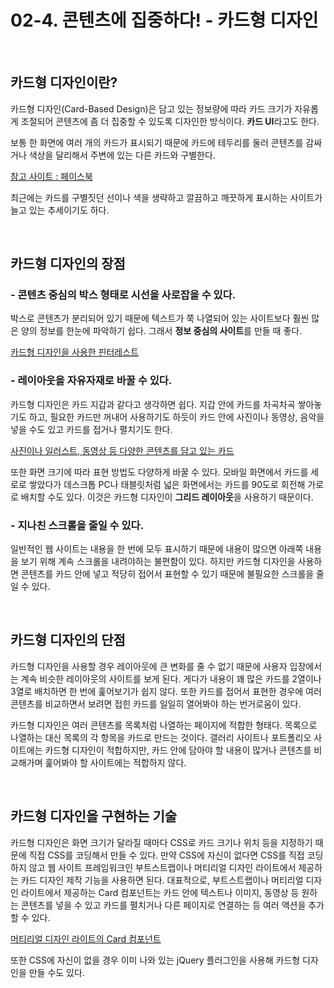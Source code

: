 # 02-4. 콘텐츠에 집중하다! - 카드형 디자인

<br>

## 카드형 디자인이란?
카드형 디자인(Card-Based Design)은 담고 있는 정보량에 따라 카드 크기가 자유롭게 조절되어 콘텐츠에 좀 더 집중할 수 있도록 디자인한 방식이다. **카드 UI**라고도 한다.

보통 한 화면에 여러 개의 카드가 표시되기 때문에 카드에 테두리를 둘러 콘텐츠를 감싸거나 색상을 달리해서 주변에 있는 다른 카드와 구별한다.

[참고 사이트 : 페이스북](https://www.facebook.com/)

최근에는 카드를 구별짓던 선이나 색을 생략하고 깔끔하고 깨끗하게 표시하는 사이트가 늘고 있는 추세이기도 하다.

<br>

## 카드형 디자인의 장점
### - 콘텐츠 중심의 박스 형태로 시선을 사로잡을 수 있다.
박스로 콘텐츠가 분리되어 있기 때문에 텍스트가 쭉 나열되어 있는 사이트보다 훨씬 많은 양의 정보를 한눈에 파악하기 쉽다. 그래서 **정보 중심의 사이트**를 만들 때 좋다.

[카드형 디자인을 사용한 핀터레스트](https://www.pinterest.co.kr/)

### - 레이아웃을 자유자재로 바꿀 수 있다.
카드형 디자인은 카드 지갑과 같다고 생각하면 쉽다. 지갑 안에 카드를 차곡차곡 쌓아놓기도 하고, 필요한 카드만 꺼내어 사용하기도 하듯이 카드 안에 사진이나 동영상, 음악을 넣을 수도 있고 카드를 접거나 펼치기도 한다.

[사진이나 일러스트, 동영상 등 다양한 콘텐츠를 담고 있는 카드](https://www.ebs.co.kr/)

또한 화면 크기에 따라 표현 방법도 다양하게 바꿀 수 있다. 모바일 화면에서 카드를 세로로 쌓았다가 데스크톱 PC나 태블릿처럼 넓은 화면에서는 카드를 90도로 회전해 가로로 배치할 수도 있다. 이것은 카드형 디자인이 **그리드 레이아웃**을 사용하기 때문이다.

### - 지나친 스크롤을 줄일 수 있다.
일반적인 웹 사이트는 내용을 한 번에 모두 표시하기 때문에 내용이 많으면 아래쪽 내용을 보기 위해 계속 스크롤을 내려야하는 불편함이 있다. 하지만 카드형 디자인을 사용하면 콘텐츠를 카드 안에 넣고 적당히 접어서 표현할 수 있기 때문에 불필요한 스크롤을 줄일 수 있다.

<br>

## 카드형 디자인의 단점
카드형 디자인을 사용할 경우 레이아웃에 큰 변화를 줄 수 없기 때문에 사용자 입장에서는 계속 비슷한 레이아웃의 사이트를 보게 된다. 게다가 내용이 꽤 많은 카드를 2열이나 3열로 배치하면 한 번에 훑어보기가 쉽지 않다. 또한 카드를 접어서 표현한 경우에 여러 콘텐츠를 비교하면서 보려면 접힌 카드를 일일히 열어봐야 하는 번거로움이 있다.

카드형 디자인은 여러 콘텐츠를 목록처럼 나열하는 페이지에 적합한 형태다. 목록으로 나열하는 대신 목록의 각 항목을 카드로 만드는 것이다. 갤러리 사이트나 포트폴리오 사이트에는 카드형 디자인이 적합하지만, 카드 안에 담아야 할 내용이 많거나 콘텐츠를 비교해가며 훑어봐야 할 사이트에는 적합하지 않다.

<br>

## 카드형 디자인을 구현하는 기술
카드형 디자인은 화면 크기가 달라질 때마다 CSS로 카드 크기나 위치 등을 지정하기 때문에 직접 CSS를 코딩해서 만들 수 있다. 만약 CSS에 자신이 없다면 CSS를 직접 코딩하지 않고 웹 사이트 프레임워크인 부트스트랩이나 머티리얼 디자인 라이트에서 제공하는 카드 디자인 제작 기능을 사용하면 된다. 대표적으로, 부트스트랩이나 머티리얼 디자인 라이트에서 제공하는 Card 컴포넌트는 카드 안에 텍스트나 이미지, 동영상 등 원하는 콘텐츠를 넣을 수 있고 카드를 펼치거나 다른 페이지로 연결하는 등 여러 액션을 추가할 수 있다.

[머티리얼 디자인 라이트의 Card 컴포넌트](https://getmdl.io/components/index.html#cards-section)

또한 CSS에 자신이 없을 경우 이미 나와 있는 jQuery 플러그인을 사용해 카드형 디자인을 만들 수도 있다.
